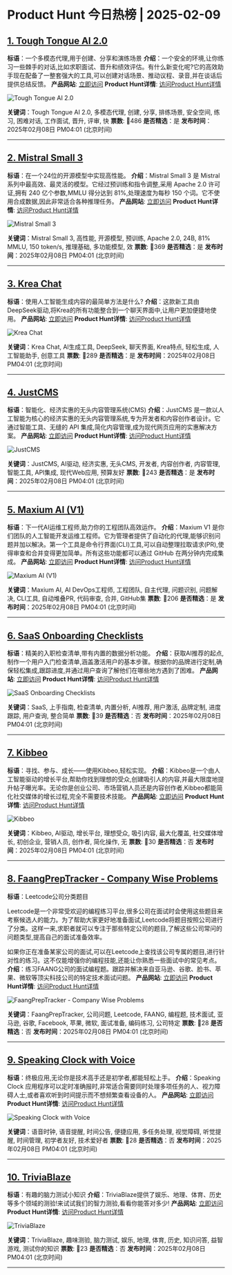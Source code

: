 # Product Hunt 今日热榜 | 2025-02-09

## [1. Tough Tongue AI 2.0](https://www.producthunt.com/posts/tough-tongue-ai-2-0?utm_campaign=producthunt-api&utm_medium=api-v2&utm_source=Application%3A+phtrends+%28ID%3A+147529%29)
**标语**：一个多模态代理,用于创建、分享和演练场景
**介绍**：一个安全的环境,让你练习一些棘手的对话,比如求职面试、晋升和绩效评估。有什么新变化呢?它的高效助手现在配备了一整套强大的工具,可以创建对话场景、推动议程、录音,并在谈话后提供总结反馈。
**产品网站**: [立即访问](https://www.producthunt.com/r/C3Y7DPZP7EDR6E?utm_campaign=producthunt-api&utm_medium=api-v2&utm_source=Application%3A+phtrends+%28ID%3A+147529%29)
**Product Hunt详情**: [访问Product Hunt详情](https://www.producthunt.com/posts/tough-tongue-ai-2-0?utm_campaign=producthunt-api&utm_medium=api-v2&utm_source=Application%3A+phtrends+%28ID%3A+147529%29)

![Tough Tongue AI 2.0](https://ph-files.imgix.net/e2bd077e-fb01-4624-a2ad-11460edb8b58.png?auto=format&fit=crop&frame=1&h=512&w=1024)

**关键词**：Tough Tongue AI 2.0, 多模态代理, 创建, 分享, 排练场景, 安全空间, 练习, 困难对话, 工作面试, 晋升, 评审, 快
**票数**: 🔺486
**是否精选**：是
**发布时间**：2025年02月08日 PM04:01 (北京时间)

---

## [2. Mistral Small 3](https://www.producthunt.com/posts/mistral-small-3?utm_campaign=producthunt-api&utm_medium=api-v2&utm_source=Application%3A+phtrends+%28ID%3A+147529%29)
**标语**：在一个24位的开源模型中实现高性能。
**介绍**：Mistral Small 3 是 Mistral 系列中最高效、最灵活的模型。它经过预训练和指令调整,采用 Apache 2.0 许可证,拥有 240 亿个参数,MMLU 得分达到 81%,处理速度为每秒 150 个词。它不使用合成数据,因此非常适合各种推理任务。
**产品网站**: [立即访问](https://www.producthunt.com/r/ESMGSFYSAC4HCL?utm_campaign=producthunt-api&utm_medium=api-v2&utm_source=Application%3A+phtrends+%28ID%3A+147529%29)
**Product Hunt详情**: [访问Product Hunt详情](https://www.producthunt.com/posts/mistral-small-3?utm_campaign=producthunt-api&utm_medium=api-v2&utm_source=Application%3A+phtrends+%28ID%3A+147529%29)

![Mistral Small 3](https://ph-files.imgix.net/3f412731-2534-44b7-919b-0c0010c1dbed.png?auto=format&fit=crop&frame=1&h=512&w=1024)

**关键词**：Mistral Small 3, 高性能, 开源模型, 预训练, Apache 2.0, 24B, 81% MMLU, 150 token/s, 推理基础, 多功能模型, 效
**票数**: 🔺369
**是否精选**：是
**发布时间**：2025年02月08日 PM04:01 (北京时间)

---

## [3. Krea Chat](https://www.producthunt.com/posts/krea-chat-2?utm_campaign=producthunt-api&utm_medium=api-v2&utm_source=Application%3A+phtrends+%28ID%3A+147529%29)
**标语**：使用人工智能生成内容的最简单方法是什么?
**介绍**：这款新工具由DeepSeek驱动,将Krea的所有功能整合到一个聊天界面中,让用户更加便捷地使用。
**产品网站**: [立即访问](https://www.producthunt.com/r/TWHQJNAIVB3H3Z?utm_campaign=producthunt-api&utm_medium=api-v2&utm_source=Application%3A+phtrends+%28ID%3A+147529%29)
**Product Hunt详情**: [访问Product Hunt详情](https://www.producthunt.com/posts/krea-chat-2?utm_campaign=producthunt-api&utm_medium=api-v2&utm_source=Application%3A+phtrends+%28ID%3A+147529%29)

![Krea Chat](https://ph-files.imgix.net/680ccca2-319b-43d5-af4a-7539044f8e2c.png?auto=format&fit=crop&frame=1&h=512&w=1024)

**关键词**：Krea Chat, Al生成工具, DeepSeek, 聊天界面, Krea特点, 轻松生成, 人工智能助手, 创意工具
**票数**: 🔺289
**是否精选**：是
**发布时间**：2025年02月08日 PM04:01 (北京时间)

---

## [4. JustCMS](https://www.producthunt.com/posts/justcms?utm_campaign=producthunt-api&utm_medium=api-v2&utm_source=Application%3A+phtrends+%28ID%3A+147529%29)
**标语**：智能化、经济实惠的无头内容管理系统(CMS)
**介绍**：JustCMS 是一款以人工智能为核心的经济实惠的无头内容管理系统,专为开发者和内容创作者设计。它通过智能工具、无缝的 API 集成,简化内容管理,成为现代网页应用的实惠解决方案。
**产品网站**: [立即访问](https://www.producthunt.com/r/RN36BVWJODHD44?utm_campaign=producthunt-api&utm_medium=api-v2&utm_source=Application%3A+phtrends+%28ID%3A+147529%29)
**Product Hunt详情**: [访问Product Hunt详情](https://www.producthunt.com/posts/justcms?utm_campaign=producthunt-api&utm_medium=api-v2&utm_source=Application%3A+phtrends+%28ID%3A+147529%29)

![JustCMS](https://ph-files.imgix.net/3d59555b-6863-499e-a50d-80d207717de0.png?auto=format&fit=crop&frame=1&h=512&w=1024)

**关键词**：JustCMS, AI驱动, 经济实惠, 无头CMS, 开发者, 内容创作者, 内容管理, 智能工具, API集成, 现代Web应用, 预算友好
**票数**: 🔺243
**是否精选**：是
**发布时间**：2025年02月08日 PM04:01 (北京时间)

---

## [5. Maxium AI (V1)](https://www.producthunt.com/posts/maxium-ai-v1?utm_campaign=producthunt-api&utm_medium=api-v2&utm_source=Application%3A+phtrends+%28ID%3A+147529%29)
**标语**：下一代AI运维工程师,助力你的工程团队高效运作。
**介绍**：Maxium V1 是你们团队的人工智能开发运维工程师。它为管理者提供了自动化的代理,能够识别问题并加以解决。第一个工具是命令行界面(CLI)工具,可以自动整理拉取请求(PR),使得审查和合并变得更加简单。所有这些功能都可以通过 GitHub 在两分钟内完成集成。
**产品网站**: [立即访问](https://www.producthunt.com/r/55LE7BMWIL7QGM?utm_campaign=producthunt-api&utm_medium=api-v2&utm_source=Application%3A+phtrends+%28ID%3A+147529%29)
**Product Hunt详情**: [访问Product Hunt详情](https://www.producthunt.com/posts/maxium-ai-v1?utm_campaign=producthunt-api&utm_medium=api-v2&utm_source=Application%3A+phtrends+%28ID%3A+147529%29)

![Maxium AI (V1)](https://ph-files.imgix.net/54ab7651-9166-49d3-a6c0-917b9af718e6.jpeg?auto=format&fit=crop&frame=1&h=512&w=1024)

**关键词**：Maxium AI, AI DevOps工程师, 工程团队, 自主代理, 问题识别, 问题解决, CLI工具, 自动堆叠PR, 代码审查, 合并, GitHub集
**票数**: 🔺206
**是否精选**：是
**发布时间**：2025年02月08日 PM04:01 (北京时间)

---

## [6. SaaS Onboarding Checklists](https://www.producthunt.com/posts/saas-onboarding-checklists?utm_campaign=producthunt-api&utm_medium=api-v2&utm_source=Application%3A+phtrends+%28ID%3A+147529%29)
**标语**：精美的入职检查清单,带有内置的数据分析功能。
**介绍**：获取AI推荐的起点,制作一个用户入门检查清单,涵盖激活用户的基本步骤。根据你的品牌进行定制,确保轻松集成,跟踪进度,并通过用户查询了解他们在哪些地方遇到了困难。
**产品网站**: [立即访问](https://www.producthunt.com/r/CMBVWSWOBG77IV?utm_campaign=producthunt-api&utm_medium=api-v2&utm_source=Application%3A+phtrends+%28ID%3A+147529%29)
**Product Hunt详情**: [访问Product Hunt详情](https://www.producthunt.com/posts/saas-onboarding-checklists?utm_campaign=producthunt-api&utm_medium=api-v2&utm_source=Application%3A+phtrends+%28ID%3A+147529%29)

![SaaS Onboarding Checklists](https://ph-files.imgix.net/c894f95a-4607-4228-990a-020627b8230d.png?auto=format&fit=crop&frame=1&h=512&w=1024)

**关键词**：SaaS, 上手指南, 检查清单, 内置分析, AI推荐, 用户激活, 品牌定制, 进度跟踪, 用户查询, 整合简单
**票数**: 🔺39
**是否精选**：否
**发布时间**：2025年02月08日 PM04:01 (北京时间)

---

## [7. Kibbeo](https://www.producthunt.com/posts/kibbeo?utm_campaign=producthunt-api&utm_medium=api-v2&utm_source=Application%3A+phtrends+%28ID%3A+147529%29)
**标语**：寻找、参与、成长——使用Kibbeo,轻松实现。
**介绍**：Kibbeo是一个由人工智能驱动的增长平台,帮助你找到理想的受众,创建吸引人的内容,并最大限度地提升帖子曝光率。无论你是创业公司、市场营销人员还是内容创作者,Kibbeo都能简化社交媒体的增长过程,完全不需要技术技能。
**产品网站**: [立即访问](https://www.producthunt.com/r/2L7LAQCSP34Z7U?utm_campaign=producthunt-api&utm_medium=api-v2&utm_source=Application%3A+phtrends+%28ID%3A+147529%29)
**Product Hunt详情**: [访问Product Hunt详情](https://www.producthunt.com/posts/kibbeo?utm_campaign=producthunt-api&utm_medium=api-v2&utm_source=Application%3A+phtrends+%28ID%3A+147529%29)

![Kibbeo](https://ph-files.imgix.net/cb8f1118-4ad0-45ae-bd7d-92f606176368.png?auto=format&fit=crop&frame=1&h=512&w=1024)

**关键词**：Kibbeo, AI驱动, 增长平台, 理想受众, 吸引内容, 最大化覆盖, 社交媒体增长, 初创企业, 营销人员, 创作者, 简化操作, 无
**票数**: 🔺30
**是否精选**：否
**发布时间**：2025年02月08日 PM04:01 (北京时间)

---

## [8. FaangPrepTracker - Company Wise Problems](https://www.producthunt.com/posts/faangpreptracker-company-wise-problems?utm_campaign=producthunt-api&utm_medium=api-v2&utm_source=Application%3A+phtrends+%28ID%3A+147529%29)
**标语**：Leetcode公司分类题目

Leetcode是一个非常受欢迎的编程练习平台,很多公司在面试时会使用这些题目来考察候选人的能力。为了帮助大家更好地准备面试,Leetcode将题目按照公司进行了分类。这样一来,求职者就可以专注于那些特定公司的题目,了解这些公司常问的问题类型,提高自己的面试准备效率。

如果你正在准备某家公司的面试,可以在Leetcode上查找该公司专属的题目,进行针对性的练习。这不仅能增强你的编程技能,还能让你熟悉一些面试中的常见考点。
**介绍**：练习FAANG公司的面试编程题。跟踪并解决来自亚马逊、谷歌、脸书、苹果、微软等顶尖科技公司的特定技术面试问题。
**产品网站**: [立即访问](https://www.producthunt.com/r/2KLSK2YSKL7XW3?utm_campaign=producthunt-api&utm_medium=api-v2&utm_source=Application%3A+phtrends+%28ID%3A+147529%29)
**Product Hunt详情**: [访问Product Hunt详情](https://www.producthunt.com/posts/faangpreptracker-company-wise-problems?utm_campaign=producthunt-api&utm_medium=api-v2&utm_source=Application%3A+phtrends+%28ID%3A+147529%29)

![FaangPrepTracker - Company Wise Problems](https://ph-files.imgix.net/18198b64-99ba-4bfb-93d2-0a2d07ecb612.png?auto=format&fit=crop&frame=1&h=512&w=1024)

**关键词**：FaangPrepTracker, 公司问题, Leetcode, FAANG, 编程题, 技术面试, 亚马逊, 谷歌, Facebook, 苹果, 微软, 面试准备, 编码练习, 公司特定
**票数**: 🔺28
**是否精选**：否
**发布时间**：2025年02月08日 PM04:01 (北京时间)

---

## [9. Speaking Clock with Voice](https://www.producthunt.com/posts/speaking-clock-with-voice?utm_campaign=producthunt-api&utm_medium=api-v2&utm_source=Application%3A+phtrends+%28ID%3A+147529%29)
**标语**：终极应用,无论你是技术高手还是初学者,都能轻松上手。
**介绍**：Speaking Clock 应用程序可以定时准确报时,非常适合需要同时处理多项任务的人、视力障碍人士,或者喜欢听到时间提示而不想频繁查看设备的人。
**产品网站**: [立即访问](https://www.producthunt.com/r/TP45CBF2T6BTAY?utm_campaign=producthunt-api&utm_medium=api-v2&utm_source=Application%3A+phtrends+%28ID%3A+147529%29)
**Product Hunt详情**: [访问Product Hunt详情](https://www.producthunt.com/posts/speaking-clock-with-voice?utm_campaign=producthunt-api&utm_medium=api-v2&utm_source=Application%3A+phtrends+%28ID%3A+147529%29)

![Speaking Clock with Voice](https://ph-files.imgix.net/0c2d3002-8b0f-40be-ba16-2f94732395d3.webp?auto=format&fit=crop&frame=1&h=512&w=1024)

**关键词**：语音时钟, 语音提醒, 时间公告, 便捷应用, 多任务处理, 视觉障碍, 听觉提醒, 时间管理, 初学者友好, 技术爱好者
**票数**: 🔺28
**是否精选**：否
**发布时间**：2025年02月08日 PM04:01 (北京时间)

---

## [10. TriviaBlaze](https://www.producthunt.com/posts/triviablaze?utm_campaign=producthunt-api&utm_medium=api-v2&utm_source=Application%3A+phtrends+%28ID%3A+147529%29)
**标语**：有趣的脑力测试小知识
**介绍**：TriviaBlaze提供了娱乐、地理、体育、历史等多个领域的测验!来试试我们的智力测验,看看你能答对多少!
**产品网站**: [立即访问](https://www.producthunt.com/r/N4HIFQN6WSX2QR?utm_campaign=producthunt-api&utm_medium=api-v2&utm_source=Application%3A+phtrends+%28ID%3A+147529%29)
**Product Hunt详情**: [访问Product Hunt详情](https://www.producthunt.com/posts/triviablaze?utm_campaign=producthunt-api&utm_medium=api-v2&utm_source=Application%3A+phtrends+%28ID%3A+147529%29)

![TriviaBlaze](https://ph-files.imgix.net/c11718b0-94a7-4735-8dfb-05aa16374988.jpeg?auto=format&fit=crop&frame=1&h=512&w=1024)

**关键词**：TriviaBlaze, 趣味测验, 脑力测试, 娱乐, 地理, 体育, 历史, 知识问答, 益智游戏, 测试你的知识
**票数**: 🔺23
**是否精选**：否
**发布时间**：2025年02月08日 PM04:01 (北京时间)

---

